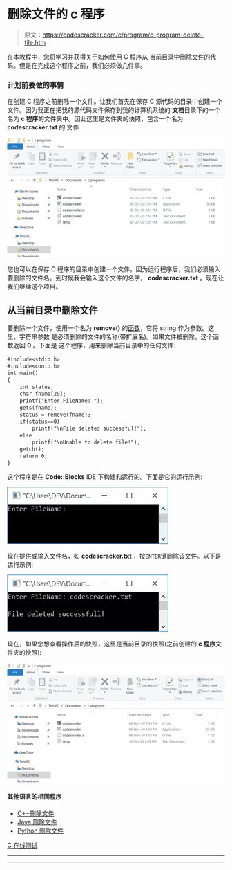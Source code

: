 # 删除文件的 c 程序

> 原文：<https://codescracker.com/c/program/c-program-delete-file.htm>

在本教程中，您将学习并获得关于如何使用 C 程序从 当前目录中删除[文件](/c/c-file-io.htm)的代码。但是在完成这个程序之前，我们必须做几件事。

### 计划前要做的事情

在创建 C 程序之前删除一个文件。让我们首先在保存 C 源代码的目录中创建一个文件。因为我正在把我的源代码文件保存到我的计算机系统的 **文档**目录下的一个名为 **c 程序**的文件夹中。因此这里是文件夹的快照，包含一个名为 **codescracker.txt** 的 文件

![c delete file](img/078bcf5a045759b95b47c9d6e57c7282.png)

您也可以在保存 C 程序的目录中创建一个文件。因为运行程序后，我们必须输入要删除的文件名。到时候我会输入这个文件的名字， **codescracker.txt** 。现在让我们继续这个项目。

## 从当前目录中删除文件

要删除一个文件，使用一个名为 **remove()** 的[函数](/c/c-functions.htm)，它将 string 作为参数。这里，字符串参数 是必须删除的文件的名称(带扩展名)。如果文件被删除，这个函数返回 **0** 。下面是 这个程序，用来删除当前目录中的任何文件:

```
#include<stdio.h>
#include<conio.h>
int main()
{
    int status;
    char fname[20];
    printf("Enter FileName: ");
    gets(fname);
    status = remove(fname);
    if(status==0)
        printf("\nFile deleted successful!");
    else
        printf("\nUnable to delete file!");
    getch();
    return 0;
}
```

这个程序是在 **Code::Blocks** IDE 下构建和运行的。下面是它的运行示例:

![c program to delete files](img/79db070fb728287c150ab3d986ca5da3.png)

现在提供或输入文件名，如 **codescracker.txt** ，按`ENTER`键删除该文件。以下是运行示例:

![delete a file in c](img/78ac573ff2e98bff7df5d2099b6cd57e.png)

现在，如果您想查看操作后的快照，这里是当前目录的快照(之前创建的 **c 程序**文件夹的快照):

![c program delete file from directory](img/411626a591b0a5382db1f078444e765d.png)

#### 其他语言的相同程序

*   [C++删除文件](/cpp/program/cpp-program-delete-file.htm)
*   [Java 删除文件](/java/program/java-program-delete-file.htm)
*   [Python 删除文件](/python/program/python-program-delete-files.htm)

[C 在线测试](/exam/showtest.php?subid=2)

* * *

* * *